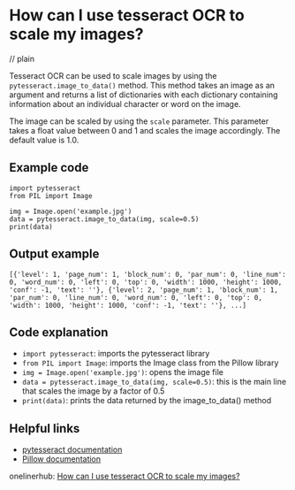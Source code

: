# How can I use tesseract OCR to scale my images?
// plain

Tesseract OCR can be used to scale images by using the `pytesseract.image_to_data()` method. This method takes an image as an argument and returns a list of dictionaries with each dictionary containing information about an individual character or word on the image.

The image can be scaled by using the `scale` parameter. This parameter takes a float value between 0 and 1 and scales the image accordingly. The default value is 1.0.

## Example code

```
import pytesseract
from PIL import Image

img = Image.open('example.jpg')
data = pytesseract.image_to_data(img, scale=0.5)
print(data)
```

## Output example

```
[{'level': 1, 'page_num': 1, 'block_num': 0, 'par_num': 0, 'line_num': 0, 'word_num': 0, 'left': 0, 'top': 0, 'width': 1000, 'height': 1000, 'conf': -1, 'text': ''}, {'level': 2, 'page_num': 1, 'block_num': 1, 'par_num': 0, 'line_num': 0, 'word_num': 0, 'left': 0, 'top': 0, 'width': 1000, 'height': 1000, 'conf': -1, 'text': ''}, ...]
```

## Code explanation

- `import pytesseract`: imports the pytesseract library
- `from PIL import Image`: imports the Image class from the Pillow library
- `img = Image.open('example.jpg')`: opens the image file
- `data = pytesseract.image_to_data(img, scale=0.5)`: this is the main line that scales the image by a factor of 0.5
- `print(data)`: prints the data returned by the image_to_data() method

## Helpful links
- [pytesseract documentation](https://pytesseract.readthedocs.io/en/latest/)
- [Pillow documentation](https://pillow.readthedocs.io/en/stable/)

onelinerhub: [How can I use tesseract OCR to scale my images?](https://onelinerhub.com/tesseract-ocr/how-can-i-use-tesseract-ocr-to-scale-my-images)